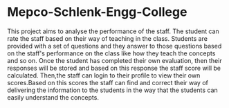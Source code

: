 # Mepco-Schlenk-Engg-College
This project aims to analyse the performance of the staff.
The student can rate the staff based on their way of teaching in the class.
Students are provided with a set of questions and they answer to those questions based on the staff's performance on the class like how they teach the concepts and so on.
Once the student has completed their own evaluation, then their responses will be stored and based on this response the staff score will be calculated.
Then,the staff can login to their profile to view their own scores.Based on this scores the staff can find and correct their way of delivering the information to the students in the way that the students can easily understand the concepts.
